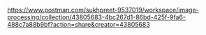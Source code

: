 https://www.postman.com/sukhpreet-9537019/workspace/image-processing/collection/43805683-4bc267d1-86bd-425f-9fa6-488c7a88b9bf?action=share&creator=43805683
